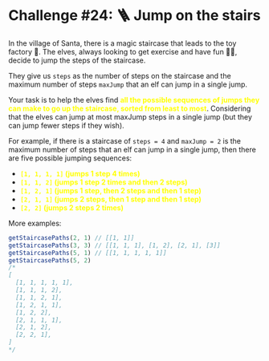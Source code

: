 # Challenge #24: 🪜 Jump on the stairs

In the village of Santa, there is a magic staircase that leads to the toy factory 🧸. The elves, always looking to get exercise and have fun 🏃‍♂️, decide to jump the steps of the staircase.

They give us ``steps`` as the number of steps on the staircase and the maximum number of steps ``maxJump`` that an elf can jump in a single jump.

Your task is to help the elves find <span style="color:yellow">**all the possible sequences of jumps they can make to go up the staircase, sorted from least to most**</span>. Considering that the elves can jump at most maxJump steps in a single jump (but they can jump fewer steps if they wish).

For example, if there is a staircase of ``steps = 4`` and ``maxJump = 2`` is the maximum number of steps that an elf can jump in a single jump, then there are five possible jumping sequences:

- <span style="color:yellow">**``[1, 1, 1, 1]`` (jumps 1 step 4 times)**</span>
- <span style="color:yellow">**``[1, 1, 2]`` (jumps 1 step 2 times and then 2 steps)**</span>
- <span style="color:yellow">**``[1, 2, 1]`` (jumps 1 step, then 2 steps and then 1 step)**</span>
- <span style="color:yellow">**``[2, 1, 1]`` (jumps 2 steps, then 1 step and then 1 step)**</span>
- <span style="color:yellow">**``[2, 2]`` (jumps 2 steps 2 times)**</span>

More examples:
```JavaScript
getStaircasePaths(2, 1) // [[1, 1]]
getStaircasePaths(3, 3) // [[1, 1, 1], [1, 2], [2, 1], [3]]
getStaircasePaths(5, 1) // [[1, 1, 1, 1, 1]]
getStaircasePaths(5, 2)
/*
[
  [1, 1, 1, 1, 1],
  [1, 1, 1, 2],
  [1, 1, 2, 1],
  [1, 2, 1, 1],
  [1, 2, 2],
  [2, 1, 1, 1],
  [2, 1, 2],
  [2, 2, 1],
]
*/
```
